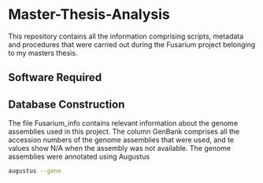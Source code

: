 # Master-Thesis-Analysis
This repository contains all the information comprising scripts, metadata and procedures that were carried out during the Fusarium project belonging to my masters thesis.
## Software Required

## Database Construction
The file Fusarium_info contains relevant information about the genome assemblies used in this project. The column GenBank comprises all the accession numbers of the genome assemblies that were used, and te values show N/A when the assembly was not available. The genome assemblies were annotated using Augustus

```bash
augustus --gene
```
